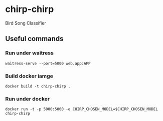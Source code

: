 # chirp-chirp
Bird Song Classifier

## Useful commands

### Run under waitress
```
waitress-serve --port=5000 web.app:APP
```

### Build docker iamge
```
docker build -t chirp-chirp .
```

### Run under docker

```
docker run -t -p 5000:5000 -e CHIRP_CHOSEN_MODEL=$CHIRP_CHOSEN_MODEL chirp-chirp
```
